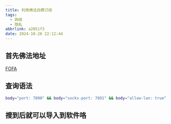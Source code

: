 ```yaml
---
title: 利用佛法白嫖订阅
tags: 
  - 网络
  - 隐私
abbrlink: a2051f3
date: 2024-10-26 22:12:44
---
```


## 首先佛法地址

[FOFA](https://fofa.info)

## 查询语法
~~~bash
body="port: 7890" && body="socks-port: 7891" && body="allow-lan: true"
~~~

## 搜到后就可以导入到软件咯